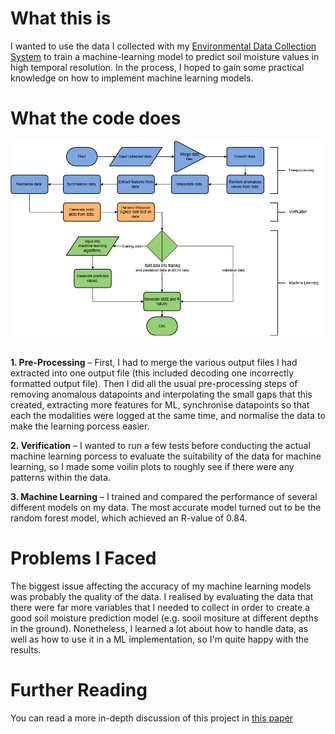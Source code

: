 # What this is

I wanted to use the data I collected with my [Environmental Data Collection System](https://github.com/MoodyMarshmallow/Environmental-Data-Collection-System) to train a machine-learning model to predict soil moisture values in high temporal resolution. In the process, I hoped to gain some practical knowledge on how to implement machine learning models.

# What the code does

![image](flowchart-of-code.png)
<br/><br/>

**1. Pre-Processing** – First, I had to merge the various output files I had extracted into one output file (this included decoding one incorrectly formatted output file). Then I did all the usual pre-processing steps of removing anomalous datapoints and interpolating the small gaps that this created, extracting more features for ML, synchronise datapoints so that each the modalities were logged at the same time, and normalise the data to make the learning porcess easier.

**2. Verification** – I wanted to run a few tests before conducting the actual machine learning porcess to evaluate the suitability of the data for machine learning, so I made some voilin plots to roughly see if there were any patterns within the data.

**3. Machine Learning** – I trained and compared the performance of several different models on my data. The most accurate model turned out to be the random forest model, which achieved an R-value of 0.84.

# Problems I Faced

The biggest issue affecting the accuracy of my machine learning models was probably the quality of the data. I realised by evaluating the data that there were far more variables that I needed to collect in order to create a good soil moisture prediction model (e.g. sooil mositure at different depths in the ground). Nonetheless, I learned a lot about how to handle data, as well as how to use it in a ML implementation, so I'm quite happy with the results.

# Further Reading

You can read a more in-depth discussion of this project in [this paper](https://doi.org/10.1109/ICMIMT59138.2023.10199334)
